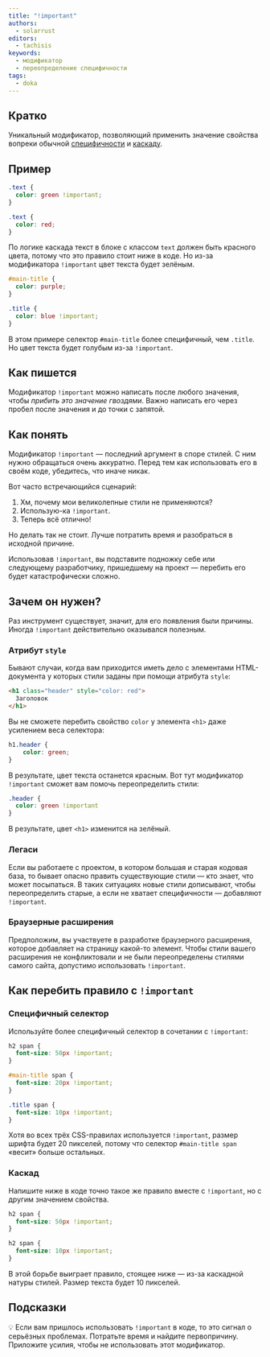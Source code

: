 ```yaml
---
title: "!important"
authors:
  - solarrust
editors:
  - tachisis
keywords:
  - модификатор
  - переопределение специфичности
tags:
  - doka
---
```


## Кратко

Уникальный модификатор, позволяющий применить значение свойства вопреки обычной [специфичности](/css/specificity) и [каскаду](/css/cascade).

## Пример

```css
.text {
  color: green !important;
}

.text {
  color: red;
}
```

По логике каскада текст в блоке с классом `text` должен быть красного цвета, потому что это правило стоит ниже в коде. Но из-за модификатора `!important` цвет текста будет зелёным.

```css
#main-title {
  color: purple;
}

.title {
  color: blue !important;
}
```

В этом примере селектор `#main-title` более специфичный, чем `.title`. Но цвет текста будет голубым из-за `!important`.

## Как пишется

Модификатор `!important` можно написать после любого значения, чтобы _прибить это значение гвоздями_. Важно написать его через пробел после значения и до точки с запятой.

## Как понять

Модификатор `!important` — последний аргумент в споре стилей. С ним нужно обращаться очень аккуратно. Перед тем как использовать его в своём коде, убедитесь, что иначе никак.

Вот часто встречающийся сценарий:

1. Хм, почему мои великолепные стили не применяются?
1. Использую-ка `!important`.
1. Теперь всё отлично!

Но делать так не стоит. Лучше потратить время и разобраться в исходной причине.

Использовав `!important`, вы подставите подножку себе или следующему разработчику, пришедшему на проект — перебить его будет катастрофически сложно.

## Зачем он нужен?

Раз инструмент существует, значит, для его появления были причины. Иногда `!important` действительно оказывался полезным.

### Атрибут `style`

Бывают случаи, когда вам приходится иметь дело с элементами HTML-документа у которых стили заданы при помощи атрибута `style`:

```html
<h1 class="header" style="color: red">
  Заголовок
</h1>
```

Вы не сможете перебить свойство `color` у элемента `<h1>` даже усилением веса селектора:

```css
h1.header {
	color: green;
}
```

В результате, цвет текста останется красным. Вот тут модификатор `!important` сможет вам помочь переопределить стили:

```css
.header {
  color: green !important
}
```

В результате, цвет `<h1>` изменится на зелёный.

### Легаси

Если вы работаете с проектом, в котором большая и старая кодовая база, то бывает опасно править существующие стили — кто знает, что может посыпаться. В таких ситуациях новые стили дописывают, чтобы переопределить старые, а если не хватает специфичности — добавляют `!important`.

### Браузерные расширения

Предположим, вы участвуете в разработке браузерного расширения, которое добавляет на страницу какой-то элемент. Чтобы стили вашего расширения не конфликтовали и не были переопределены стилями самого сайта, допустимо использовать `!important`.

## Как перебить правило с `!important`

### Специфичный селектор

Используйте более специфичный селектор в сочетании с `!important`:

```css
h2 span {
  font-size: 50px !important;
}

#main-title span {
  font-size: 20px !important;
}

.title span {
  font-size: 10px !important;
}
```

Хотя во всех трёх CSS-правилах используется `!important`, размер шрифта будет 20 пикселей, потому что селектор `#main-title span` «весит» больше остальных.

### Каскад

Напишите ниже в коде точно такое же правило вместе с `!important`, но с другим значением свойства.

```css
h2 span {
  font-size: 50px !important;
}

h2 span {
  font-size: 10px !important;
}
```

В этой борьбе выиграет правило, стоящее ниже — из-за каскадной натуры стилей. Размер текста будет 10 пикселей.

## Подсказки

💡 Если вам пришлось использовать `!important` в коде, то это сигнал о серьёзных проблемах. Потратьте время и найдите первопричину. Приложите усилия, чтобы не использовать этот модификатор.
